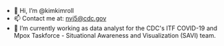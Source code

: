 - 👋 Hi, I’m @kimkimroll
- 📫 Contact me at: nvj5@cdc.gov
- 🌱 I’m currently working as data analyst for the CDC's ITF COVID-19 and Mpox Taskforce - Situational Awareness and Visualization (SAVI) team.


<!---
kimkimroll/kimkimroll is a ✨ special ✨ repository because its `README.md` (this file) appears on your GitHub profile.
You can click the Preview link to take a look at your changes.
--->
